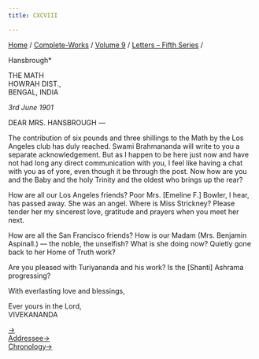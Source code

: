 ```yaml
---
title: CXCVIII

---
```



[Home](../../../index.htm) / [Complete-Works](../../complete_works.htm)
/ [Volume 9](../volume_9_contents.htm) / [Letters – Fifth
Series](letters_fifth_series_contents.htm) /

 Hansbrough*

THE MATH  
HOWRAH DIST.,  
BENGAL, INDIA

*3rd June 1901*

DEAR MRS. HANSBROUGH —

The contribution of six pounds and three shillings to the Math by the
Los Angeles club has duly reached. Swami Brahmananda will write to you a
separate acknowledgement. But as I happen to be here just now and have
not had long any direct communication with you, I feel like having a
chat with you as of yore, even though it be through the post. Now how
are you and the Baby and the holy Trinity and the oldest who brings up
the rear?

How are all our Los Angeles friends? Poor Mrs. \[Emeline F.\] Bowler, I
hear, has passed away. She was an angel. Where is Miss Strickney? Please
tender her my sincerest love, gratitude and prayers when you meet her
next.

How are all the San Francisco friends? How is our Madam (Mrs. Benjamin
Aspinall.) — the noble, the unselfish? What is she doing now? Quietly
gone back to her Home of Truth work?

Are you pleased with Turiyananda and his work? Is the \[Shanti\] Ashrama
progressing?

With everlasting love and blessings,

Ever yours in the Lord,  
VIVEKANANDA

[→](199_friend.htm)  
[Addressee→](217_mrs_hansbrough.htm)  
[Chronology→](../../volume_5/epistles_first_series/105_joe.htm)


